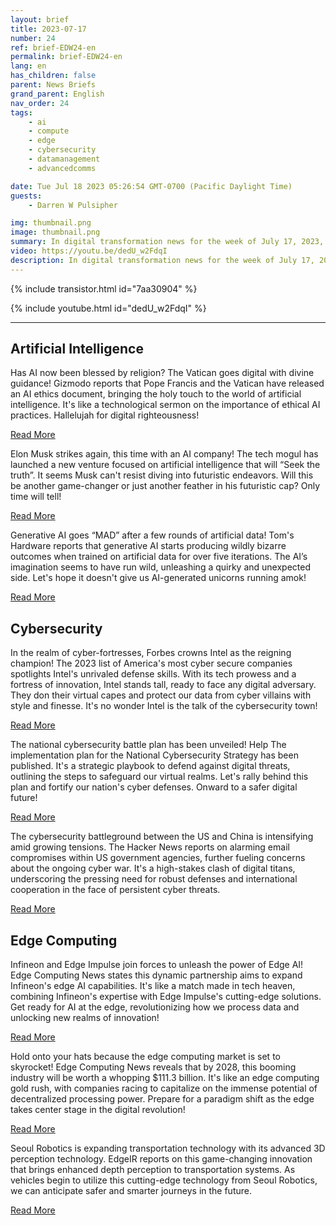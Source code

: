 ```yaml
---
layout: brief
title: 2023-07-17
number: 24
ref: brief-EDW24-en
permalink: brief-EDW24-en
lang: en
has_children: false
parent: News Briefs
grand_parent: English
nav_order: 24
tags:
    - ai
    - compute
    - edge
    - cybersecurity
    - datamanagement
    - advancedcomms

date: Tue Jul 18 2023 05:26:54 GMT-0700 (Pacific Daylight Time)
guests:
    - Darren W Pulsipher

img: thumbnail.png
image: thumbnail.png
summary: In digital transformation news for the week of July 17, 2023, Pope Francis offers guidance on AI ethics, Intel remains America&#39;s cyber fortress, and the edge computing market is set to soar!
video: https://youtu.be/dedU_w2FdqI
description: In digital transformation news for the week of July 17, 2023, Pope Francis offers guidance on AI ethics, Intel remains America&#39;s cyber fortress, and the edge computing market is set to soar!
---
```



{% include transistor.html id="7aa30904" %}



{% include youtube.html id="dedU_w2FdqI" %}


---

## Artificial Intelligence

Has AI now been blessed by religion? The Vatican goes digital with divine guidance! Gizmodo reports that Pope Francis and the Vatican have released an AI ethics document, bringing the holy touch to the world of artificial intelligence. It's like a technological sermon on the importance of ethical AI practices. Hallelujah for digital righteousness!

[Read More](https://gizmodo.com/pope-francis-vatican-releases-ai-ethics-1850583076)

Elon Musk strikes again, this time with an AI company! The tech mogul has launched a new venture focused on artificial intelligence that will “Seek the truth”. It seems Musk can't resist diving into futuristic endeavors. Will this be another game-changer or just another feather in his futuristic cap? Only time will tell!

[Read More](https://www.cnn.com/2023/07/12/tech/elon-musk-ai-company/index.html)

Generative AI goes “MAD” after a few rounds of artificial data! Tom's Hardware reports that generative AI starts producing wildly bizarre outcomes when trained on artificial data for over five iterations. The AI’s imagination seems to have run wild, unleashing a quirky and unexpected side. Let's hope it doesn't give us AI-generated unicorns running amok!

[Read More](https://www.tomshardware.com/news/generative-ai-goes-mad-when-trained-on-artificial-data-over-five-times)

## Cybersecurity

In the realm of cyber-fortresses, Forbes crowns Intel as the reigning champion! The 2023 list of America's most cyber secure companies spotlights Intel's unrivaled defense skills. With its tech prowess and a fortress of innovation, Intel stands tall, ready to face any digital adversary. They don their virtual capes and protect our data from cyber villains with style and finesse. It's no wonder Intel is the talk of the cybersecurity town!

[Read More](https://www.forbes.com/sites/hnewman/2023/06/08/meet-americas-most-cybersecure-companies-2023/?sh=dd8bc202cf60)

The national cybersecurity battle plan has been unveiled! Help The implementation plan for the National Cybersecurity Strategy has been published. It's a strategic playbook to defend against digital threats, outlining the steps to safeguard our virtual realms. Let's rally behind this plan and fortify our nation's cyber defenses. Onward to a safer digital future!

[Read More](https://www.helpnetsecurity.com/2023/07/13/national-cybersecurity-strategy-implementation-plan-published/)

The cybersecurity battleground between the US and China is intensifying amid growing tensions. The Hacker News reports on alarming email compromises within US government agencies, further fueling concerns about the ongoing cyber war. It's a high-stakes clash of digital titans, underscoring the pressing need for robust defenses and international cooperation in the face of persistent cyber threats.

[Read More](https://thehackernews.com/2023/07/us-government-agencies-emails.html)

## Edge Computing

Infineon and Edge Impulse join forces to unleash the power of Edge AI! Edge Computing News states this dynamic partnership aims to expand Infineon's edge AI capabilities. It's like a match made in tech heaven, combining Infineon's expertise with Edge Impulse's cutting-edge solutions. Get ready for AI at the edge, revolutionizing how we process data and unlocking new realms of innovation!

[Read More](https://www.edgecomputing-news.com/2023/07/10/infineon-partners-with-edge-impulse-to-extend-its-edge-ai-capabilities/)

Hold onto your hats because the edge computing market is set to skyrocket! Edge Computing News reveals that by 2028, this booming industry will be worth a whopping $111.3 billion. It's like an edge computing gold rush, with companies racing to capitalize on the immense potential of decentralized processing power. Prepare for a paradigm shift as the edge takes center stage in the digital revolution!

[Read More](https://www.edgecomputing-news.com/2023/07/10/edge-computing-market-to-be-worth-111-3-billion-by-2028/)

Seoul Robotics is expanding transportation technology with its advanced 3D perception technology. EdgeIR reports on this game-changing innovation that brings enhanced depth perception to transportation systems. As vehicles begin to utilize this cutting-edge technology from Seoul Robotics, we can anticipate safer and smarter journeys in the future.

[Read More](https://www.edgeir.com/seoul-robotics-develops-3d-perception-tech-to-boost-transportation-systems-20230711)


